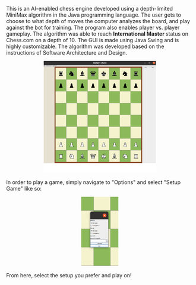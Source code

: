 This is an AI-enabled chess engine developed using a depth-limited MiniMax algorithm in the Java programming language. The user gets to choose to what depth of moves the computer analyzes the board, and play against the bot for training. The program also enables player vs. player gameplay. The algorithm was able to reach <strong> International Master </strong> status on Chess.com on a depth of 10. The GUI is made using Java Swing and is highly customizable. The algorithm was developed based on the instructions of Software Architecture and Design. <br>
<p align = "center">
<img src = "./chess-demo.png" width=60% > 
</p>  
In order to play a game, simply navigate to "Options" and select "Setup Game" like so:
<p align = "center">
<img src = "./chess-setup-demo.png" width=20% > 
</p>
From here, select the setup you prefer and play on!
